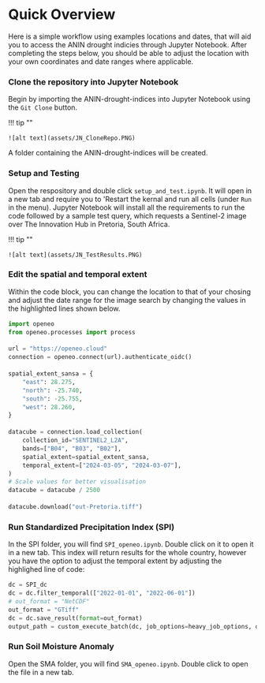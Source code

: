 # Quick Overview
Here is a simple workflow using examples locations and dates, that will aid you to access the ANIN drought indicies through Jupyter Notebook. After completing the steps below, you should be able to adjust the location with your own coordinates and date ranges where applicable.

### Clone the repository into Jupyter Notebook

Begin by importing the ANIN-drought-indices into Jupyter Notebook using the `Git Clone` button.

!!! tip ""
      
    ![alt text](assets/JN_CloneRepo.PNG)

A folder containing the ANIN-drought-indices will be created. 

### Setup and Testing

Open the respository and double click `setup_and_test.ipynb`. It will open in a new tab and require you to 'Restart the kernal and run all cells (under `Run` in the menu).
Jupyter Notebook will install all the requirements to run the code followed by a sample test query, which requests a Sentinel-2 image over The Innovation Hub in Pretoria, South Africa.

!!! tip ""
      
    ![alt text](assets/JN_TestResults.PNG)

### Edit the spatial and temporal extent

Within the code block, you can change the location to that of your chosing and adjust the date range for the image search by changing the values in the highlighted lines shown below.

``` py hl_lines="7 8 9 10 11 18"
import openeo
from openeo.processes import process

url = "https://openeo.cloud"
connection = openeo.connect(url).authenticate_oidc()

spatial_extent_sansa = {
    "east": 28.275,
    "north": -25.740,
    "south": -25.755,
    "west": 28.260,
}

datacube = connection.load_collection(
    collection_id="SENTINEL2_L2A",
    bands=["B04", "B03", "B02"],
    spatial_extent=spatial_extent_sansa,
    temporal_extent=["2024-03-05", "2024-03-07"],
)
# Scale values for better visualisation
datacube = datacube / 2500

datacube.download("out-Pretoria.tiff")
```

### Run Standardized Precipitation Index (SPI)
In the SPI folder, you will find `SPI_openeo.ipynb`. Double click on it to open it in a new tab. This index will return results for the whole country, however you have the option to adjust the temporal extent by adjusting the highlighed line of code:

```py hl_lines="2"
dc = SPI_dc
dc = dc.filter_temporal(["2022-01-01", "2022-06-01"])
# out_format = "NetCDF"
out_format = "GTiff"
dc = dc.save_result(format=out_format)
output_path = custom_execute_batch(dc, job_options=heavy_job_options, out_format=out_format)
```
### Run Soil Moisture Anomaly
Open the SMA folder, you will find `SMA_openeo.ipynb`. Double click to open the file in a new tab. 